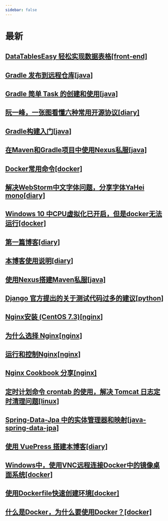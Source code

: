 ```yaml
---
sidebar: false
---
```

# 最新
## [DataTablesEasy 轻松实现数据表格[front-end]](front-end/1.md)
## [Gradle 发布到远程仓库[java]](java/5.md)
## [Gradle 简单 Task 的创建和使用[java]](java/4.md)
## [阮一峰，一张图看懂六种常用开源协议[diary]](diary/5.md)
## [Gradle构建入门[java]](java/3.md)
## [在Maven和Gradle项目中使用Nexus私服[java]](java/2.md)
## [Docker常用命令[docker]](docker/2.md)
## [解决WebStorm中文字体问题，分享字体YaHei mono[diary]](diary/4.md)
## [Windows 10 中CPU虚拟化已开启，但是docker无法运行[docker]](docker/5.md)
## [第一篇博客[diary]](diary/1.md)
## [本博客使用说明[diary]](diary/3.md)
## [使用Nexus搭建Maven私服[java]](java/1.md)
## [Django 官方提出的关于测试代码过多的建议[python]](python/1.md)
## [Nginx安装 (CentOS 7.3)[nginx]](nginx/2.md)
## [为什么选择 Nginx[nginx]](nginx/1.md)
## [运行和控制Nginx[nginx]](nginx/3.md)
## [Nginx Cookbook 分享[nginx]](nginx/4.md)
## [定时计划命令 crontab 的使用，解决 Tomcat 日志定时清理问题[linux]](linux/1.md)
## [Spring-Data-Jpa 中的实体管理器和映射[java-spring-data-jpa]](java-spring-data-jpa/1.md)
## [使用 VuePress 搭建本博客[diary]](diary/2.md)
## [Windows中，使用VNC远程连接Docker中的镜像桌面系统[docker]](docker/4.md)
## [使用Dockerfile快速创建环境[docker]](docker/3.md)
## [什么是Docker，为什么要使用Docker？[docker]](docker/1.md)
